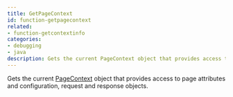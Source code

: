 ```yaml
---
title: GetPageContext
id: function-getpagecontext
related:
- function-getcontextinfo
categories:
- debugging
- java
description: Gets the current PageContext object that provides access to page attributes and configuration, request and response objects.
---
```


Gets the current [PageContext](http://javadoc.lucee.org/lucee/runtime/PageContext.html) object that provides access to page attributes and configuration, request and response objects.
